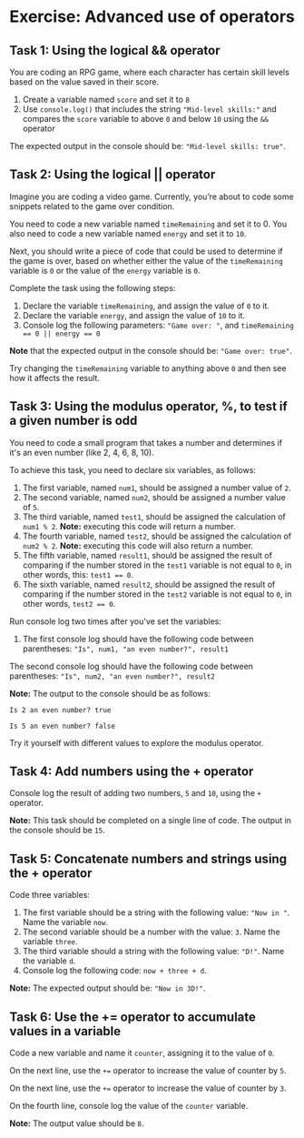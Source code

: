 # Exercise: Advanced use of operators

## Task 1: Using the logical && operator
You are coding an RPG game, where each character has certain skill levels based on the value saved in their score.
1. Create a variable named `score` and set it to `8`
2. Use `console.log()` that includes the string `"Mid-level skills:"` and compares the `score` variable to above `0` and below `10` using the `&&` operator

The expected output in the console should be: `"Mid-level skills: true"`.

## Task 2: Using the logical || operator
Imagine you are coding a video game. Currently, you’re about to code some snippets related to the game over condition.

You need to code a new variable named `timeRemaining` and set it to 0. You also need to code a new variable named `energy` and set it to `10`.

Next, you should write a piece of code that could be used to determine if the game is over, based on whether either the value of the `timeRemaining` variable is `0` or the value of the `energy` variable is `0`.

Complete the task using the following steps:
1. Declare the variable `timeRemaining`, and assign the value of `0` to it.
2. Declare the variable `energy`, and assign the value of `10` to it.
3. Console log the following parameters: `"Game over: "`, and `timeRemaining == 0 || energy == 0`

__Note__ that the expected output in the console should be: `"Game over: true"`.

Try changing the `timeRemaining` variable to anything above `0` and then see how it affects the result.

## Task 3: Using the modulus operator, %, to test if a given number is odd
You need to code a small program that takes a number and determines if it's an even number (like 2, 4, 6, 8, 10).

To achieve this task, you need to declare six variables, as follows:
1. The first variable, named `num1`, should be assigned a number value of `2`.
2. The second variable, named `num2`, should be assigned a number value of `5`.
3. The third variable, named `test1`, should be assigned the calculation of `num1 % 2`. __Note:__ executing this code will return a number.
4. The fourth variable, named `test2`, should be assigned the calculation of `num2 % 2`. __Note:__ executing this code will also return a number.
5. The fifth variable, named `result1`, should be assigned the result of comparing if the number stored in the `test1` variable is not equal to `0`, in other words, this: `test1 == 0`.
6. The sixth variable, named `result2`, should be assigned the result of comparing if the number stored in the `test2` variable is not equal to `0`, in other words, `test2 == 0`.

Run console log two times after you've set the variables:
1. The first console log should have the following code between parentheses: `"Is", num1, "an even number?", result1`

The second console log should have the following code between parentheses: `"Is", num2, "an even number?", result2`

__Note:__ The output to the console should be as follows:

`Is 2 an even number? true`

`Is 5 an even number? false`

T​ry it yourself with different values to explore the modulus operator.

## Task 4: Add numbers using the + operator
Console log the result of adding two numbers, `5` and `10`, using the `+` operator.

__Note:__ This task should be completed on a single line of code. The output in the console should be `15`.

## Task 5: Concatenate numbers and strings using the + operator
Code three variables:
1. The first variable should be a string with the following value: `"Now in "`. Name the variable `now`.
2. The second variable should be a number with the value: `3`. Name the variable `three`.
3. The third variable should a string with the following value: `"D!"`. Name the variable `d`.
4. Console log the following code: `now + three + d`.

__Note:__ The expected output should be: `"Now in 3D!"`.

## Task 6: Use the += operator to accumulate values in a variable
Code a new variable and name it `counter`, assigning it to the value of `0`.

On the next line, use the `+=` operator to increase the value of counter by `5`.

On the next line, use the `+=` operator to increase the value of counter by `3`.

On the fourth line, console log the value of the `counter` variable.

__Note:__ The output value should be `8`.
